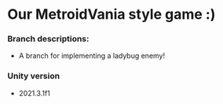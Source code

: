 # Our MetroidVania style game :)

### Branch descriptions:
 - A branch for implementing a ladybug enemy! <br />
 
 ### Unity version
 - 2021.3.1f1
